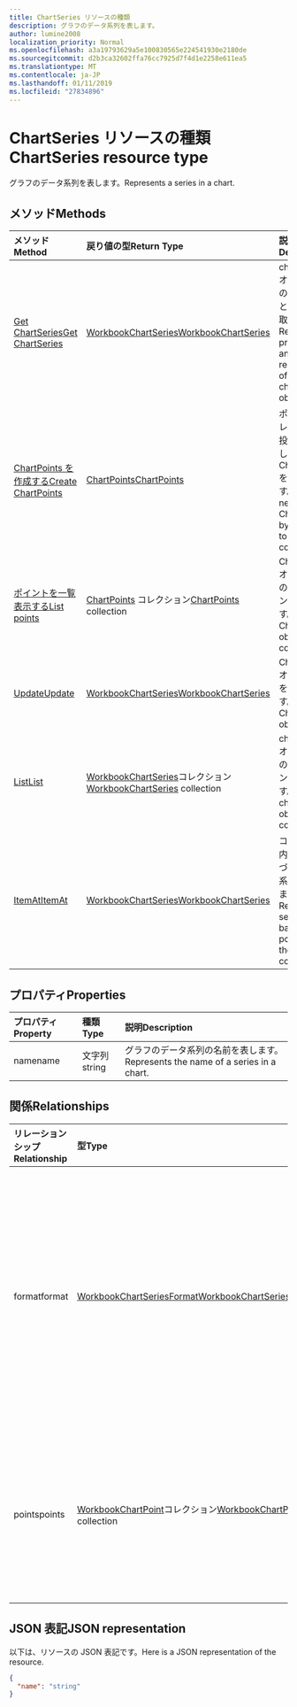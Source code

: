 ```yaml
---
title: ChartSeries リソースの種類
description: グラフのデータ系列を表します。
author: lumine2008
localization_priority: Normal
ms.openlocfilehash: a3a19793629a5e100830565e224541930e2180de
ms.sourcegitcommit: d2b3ca32602ffa76cc7925d7f4d1e2258e611ea5
ms.translationtype: MT
ms.contentlocale: ja-JP
ms.lasthandoff: 01/11/2019
ms.locfileid: "27834896"
---
```

# <a name="chartseries-resource-type"></a><span data-ttu-id="1afc5-103">ChartSeries リソースの種類</span><span class="sxs-lookup"><span data-stu-id="1afc5-103">ChartSeries resource type</span></span>

<span data-ttu-id="1afc5-104">グラフのデータ系列を表します。</span><span class="sxs-lookup"><span data-stu-id="1afc5-104">Represents a series in a chart.</span></span>


## <a name="methods"></a><span data-ttu-id="1afc5-105">メソッド</span><span class="sxs-lookup"><span data-stu-id="1afc5-105">Methods</span></span>

| <span data-ttu-id="1afc5-106">メソッド</span><span class="sxs-lookup"><span data-stu-id="1afc5-106">Method</span></span>           | <span data-ttu-id="1afc5-107">戻り値の型</span><span class="sxs-lookup"><span data-stu-id="1afc5-107">Return Type</span></span>    |<span data-ttu-id="1afc5-108">説明</span><span class="sxs-lookup"><span data-stu-id="1afc5-108">Description</span></span>|
|:---------------|:--------|:----------|
|[<span data-ttu-id="1afc5-109">Get ChartSeries</span><span class="sxs-lookup"><span data-stu-id="1afc5-109">Get ChartSeries</span></span>](../api/chartseries-get.md) | [<span data-ttu-id="1afc5-110">WorkbookChartSeries</span><span class="sxs-lookup"><span data-stu-id="1afc5-110">WorkbookChartSeries</span></span>](chartseries.md) |<span data-ttu-id="1afc5-111">chartSeries オブジェクトのプロパティと関係を読み取ります。</span><span class="sxs-lookup"><span data-stu-id="1afc5-111">Read properties and relationships of chartSeries object.</span></span>|
|[<span data-ttu-id="1afc5-112">ChartPoints を作成する</span><span class="sxs-lookup"><span data-stu-id="1afc5-112">Create ChartPoints</span></span>](../api/chartseries-post-points.md) |[<span data-ttu-id="1afc5-113">ChartPoints</span><span class="sxs-lookup"><span data-stu-id="1afc5-113">ChartPoints</span></span>](chartpoint.md)| <span data-ttu-id="1afc5-114">ポイント コレクションに投稿して、新しい ChartPoints を作成します。</span><span class="sxs-lookup"><span data-stu-id="1afc5-114">Create a new ChartPoints by posting to the points collection.</span></span>|
|[<span data-ttu-id="1afc5-115">ポイントを一覧表示する</span><span class="sxs-lookup"><span data-stu-id="1afc5-115">List points</span></span>](../api/chartseries-list-points.md) |<span data-ttu-id="1afc5-116">[ChartPoints](chartpoint.md) コレクション</span><span class="sxs-lookup"><span data-stu-id="1afc5-116">[ChartPoints](chartpoint.md) collection</span></span>| <span data-ttu-id="1afc5-117">ChartPoints オブジェクトのコレクションを取得します。</span><span class="sxs-lookup"><span data-stu-id="1afc5-117">Get a ChartPoints object collection.</span></span>|
|[<span data-ttu-id="1afc5-118">Update</span><span class="sxs-lookup"><span data-stu-id="1afc5-118">Update</span></span>](../api/chartseries-update.md) | [<span data-ttu-id="1afc5-119">WorkbookChartSeries</span><span class="sxs-lookup"><span data-stu-id="1afc5-119">WorkbookChartSeries</span></span>](chartseries.md) |<span data-ttu-id="1afc5-120">ChartSeries オブジェクトを更新します。</span><span class="sxs-lookup"><span data-stu-id="1afc5-120">Update ChartSeries object.</span></span> |
|[<span data-ttu-id="1afc5-121">List</span><span class="sxs-lookup"><span data-stu-id="1afc5-121">List</span></span>](../api/chartseries-list.md) | <span data-ttu-id="1afc5-122">[WorkbookChartSeries](chartseries.md)コレクション</span><span class="sxs-lookup"><span data-stu-id="1afc5-122">[WorkbookChartSeries](chartseries.md) collection</span></span> |<span data-ttu-id="1afc5-123">chartSeries オブジェクトのコレクションを取得します。</span><span class="sxs-lookup"><span data-stu-id="1afc5-123">Get chartSeries object collection.</span></span> |
|[<span data-ttu-id="1afc5-124">ItemAt</span><span class="sxs-lookup"><span data-stu-id="1afc5-124">ItemAt</span></span>](../api/chartseriescollection-itemat.md)|[<span data-ttu-id="1afc5-125">WorkbookChartSeries</span><span class="sxs-lookup"><span data-stu-id="1afc5-125">WorkbookChartSeries</span></span>](chartseries.md)|<span data-ttu-id="1afc5-126">コレクション内の位置に基づいてデータ系列を取得します。</span><span class="sxs-lookup"><span data-stu-id="1afc5-126">Retrieves a series based on its position in the collection</span></span>|

## <a name="properties"></a><span data-ttu-id="1afc5-127">プロパティ</span><span class="sxs-lookup"><span data-stu-id="1afc5-127">Properties</span></span>
| <span data-ttu-id="1afc5-128">プロパティ</span><span class="sxs-lookup"><span data-stu-id="1afc5-128">Property</span></span>     | <span data-ttu-id="1afc5-129">種類</span><span class="sxs-lookup"><span data-stu-id="1afc5-129">Type</span></span>   |<span data-ttu-id="1afc5-130">説明</span><span class="sxs-lookup"><span data-stu-id="1afc5-130">Description</span></span>|
|:---------------|:--------|:----------|
|<span data-ttu-id="1afc5-131">name</span><span class="sxs-lookup"><span data-stu-id="1afc5-131">name</span></span>|<span data-ttu-id="1afc5-132">文字列</span><span class="sxs-lookup"><span data-stu-id="1afc5-132">string</span></span>|<span data-ttu-id="1afc5-133">グラフのデータ系列の名前を表します。</span><span class="sxs-lookup"><span data-stu-id="1afc5-133">Represents the name of a series in a chart.</span></span>|

## <a name="relationships"></a><span data-ttu-id="1afc5-134">関係</span><span class="sxs-lookup"><span data-stu-id="1afc5-134">Relationships</span></span>
| <span data-ttu-id="1afc5-135">リレーションシップ</span><span class="sxs-lookup"><span data-stu-id="1afc5-135">Relationship</span></span> | <span data-ttu-id="1afc5-136">型</span><span class="sxs-lookup"><span data-stu-id="1afc5-136">Type</span></span>   |<span data-ttu-id="1afc5-137">説明</span><span class="sxs-lookup"><span data-stu-id="1afc5-137">Description</span></span>|
|:---------------|:--------|:----------|
|<span data-ttu-id="1afc5-138">format</span><span class="sxs-lookup"><span data-stu-id="1afc5-138">format</span></span>|[<span data-ttu-id="1afc5-139">WorkbookChartSeriesFormat</span><span class="sxs-lookup"><span data-stu-id="1afc5-139">WorkbookChartSeriesFormat</span></span>](chartseriesformat.md)|<span data-ttu-id="1afc5-p101">グラフ の系列の書式設定を表します。これには塗りつぶしと線の書式設定などがあります。値の取得のみ可能です。</span><span class="sxs-lookup"><span data-stu-id="1afc5-p101">Represents the formatting of a chart series, which includes fill and line formatting. Read-only.</span></span>|
|<span data-ttu-id="1afc5-142">points</span><span class="sxs-lookup"><span data-stu-id="1afc5-142">points</span></span>|<span data-ttu-id="1afc5-143">[WorkbookChartPoint](chartpoint.md)コレクション</span><span class="sxs-lookup"><span data-stu-id="1afc5-143">[WorkbookChartPoint](chartpoint.md) collection</span></span>|<span data-ttu-id="1afc5-p102">データ系列にあるすべてのポイントのコレクションを返します。値の取得のみ可能です。</span><span class="sxs-lookup"><span data-stu-id="1afc5-p102">Represents a collection of all points in the series. Read-only.</span></span>|

## <a name="json-representation"></a><span data-ttu-id="1afc5-146">JSON 表記</span><span class="sxs-lookup"><span data-stu-id="1afc5-146">JSON representation</span></span>

<span data-ttu-id="1afc5-147">以下は、リソースの JSON 表記です。</span><span class="sxs-lookup"><span data-stu-id="1afc5-147">Here is a JSON representation of the resource.</span></span>

<!-- {
  "blockType": "resource",
  "baseType": "microsoft.graph.entity",
  "optionalProperties": [

  ],
  "@odata.type": "microsoft.graph.workbookChartSeries"
}-->

```json
{
  "name": "string"
}

```

<!-- uuid: 8fcb5dbc-d5aa-4681-8e31-b001d5168d79
2015-10-25 14:57:30 UTC -->
<!-- {
  "type": "#page.annotation",
  "description": "ChartSeries resource",
  "keywords": "",
  "section": "documentation",
  "tocPath": ""
}-->

